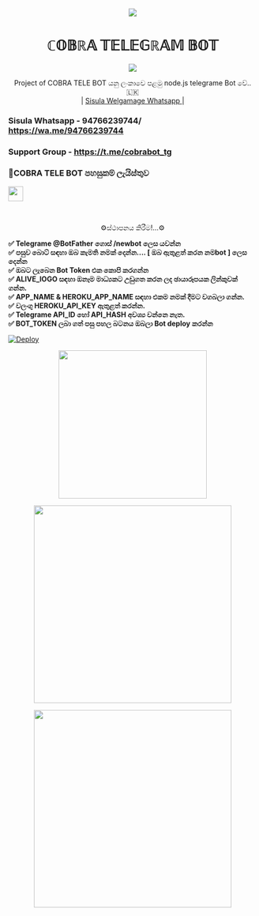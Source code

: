 
####
<p align="center">
  <img src = "https://telegra.ph/file/973d21ad6af7822fd4b87.png" align="center" >
 <h1 align="center"><b> ℂ𝕆𝔹ℝ𝔸 𝕋𝔼𝕃𝔼𝔾ℝ𝔸𝕄 𝔹𝕆𝕋 </b></h1>

</a>
             
<p align="center">
  <img src="https://readme-typing-svg.herokuapp.com/?lines=Welcome+to+Cobra+Telegram+bot&font=Fira%20Code&center=true&width=380&height=50">

</a>
<p align="center">
    Project of  COBRA TELE BOT යනු ලංකාවෙ පළමු node.js telegrame Bot වේ..🇱🇰
    <br> 
        | <a href="https://Wa.me/+94766293744">Sisula Welgamage Whatsapp </a> |
   </a> 
   </br>      
   
### Sisula Whatsapp - 94766239744/ https://wa.me/94766239744   
### Support Group - https://t.me/cobrabot_tg
### 🚀COBRA TELE BOT පහසුකම් ලැයිස්තුව

<a href="https://t.me/sisulasisulabot">
    <img src="https://img.shields.io/badge/Click%20here-purple&style=plastic" height="30">
  
  </a>

<br><p align="center">⚙️ස්ථාපනය කිරීම!...⚙️</p>

<p><b> ✅ Telegrame @BotFather ගොස් /newbot ලෙස යවන්න<br>
 ✅ පසුව බොට් සඳහා ඔබ කැමති නමක් දෙන්න.... [ ඔබ ඇතුළත් කරන නමbot ] ලෙස දෙන්න<br>
 ✅ ඔබට ලැබෙන Bot Token එක කොපි කරගන්න<br>
 ✅ ALIVE_lOGO සඳහා ඔනෑම මාධ්‍යකට උඩුගත කරන ලද ඡායාරූපයක ලින්කුවක් ගන්න.<br>
 ✅ APP_NAME & HEROKU_APP_NAME සඳහා එකම නමක් දීමට වගබලා ගන්න.<br>
 ✅ වලංගු HEROKU_API_KEY ඇතුළත් කරන්න.<br>
 ✅ Telegrame API_ID හෝ API_HASH අවශ්‍ය වන්නෙ නැත.<br>
 ✅ BOT_TOKEN ලබා ගත් පසු පහල බටනය ඔබලා Bot deploy කරන්න<br>
  </p></b>

[![Deploy](https://www.herokucdn.com/deploy/button.svg)](https://heroku.com/deploy?template=https://github.com/sisula/Cobra-Telegrame-Bot)

<p align="center">
  <img src = "https://telegra.ph/file/9de27f8e37371ec4b0b81.png" align="center" height="300" >
</a>
<p align="center">
  <img src = "https://telegra.ph/file/af35878c8a02fe43c12a8.png" align="center" height="400" >
</a>
<p align="center">
  <img src = "https://telegra.ph/file/b627fa40dcba81289c965.png" align="center" height="400" >
</a>



